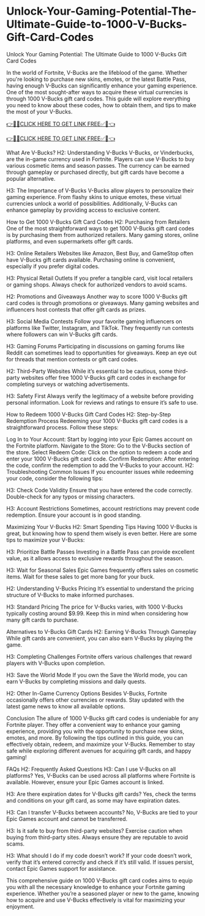 # Unlock-Your-Gaming-Potential-The-Ultimate-Guide-to-1000-V-Bucks-Gift-Card-Codes
Unlock Your Gaming Potential: The Ultimate Guide to 1000 V-Bucks Gift Card Codes

In the world of Fortnite, V-Bucks are the lifeblood of the game. Whether you're looking to purchase new skins, emotes, or the latest Battle Pass, having enough V-Bucks can significantly enhance your gaming experience. One of the most sought-after ways to acquire these virtual currencies is through 1000 V-Bucks gift card codes. This guide will explore everything you need to know about these codes, how to obtain them, and tips to make the most of your V-Bucks.

[👉🎁✅CLICK HERE TO GET LINK FREE✅🎁👈](https://freesingup.online/allgiftcards/)

[👉🎁✅CLICK HERE TO GET LINK FREE✅🎁👈](https://freesingup.online/allgiftcards/)

What Are V-Bucks?
H2: Understanding V-Bucks
V-Bucks, or Vinderbucks, are the in-game currency used in Fortnite. Players can use V-Bucks to buy various cosmetic items and season passes. The currency can be earned through gameplay or purchased directly, but gift cards have become a popular alternative.

H3: The Importance of V-Bucks
V-Bucks allow players to personalize their gaming experience. From flashy skins to unique emotes, these virtual currencies unlock a world of possibilities. Additionally, V-Bucks can enhance gameplay by providing access to exclusive content.

How to Get 1000 V-Bucks Gift Card Codes
H2: Purchasing from Retailers
One of the most straightforward ways to get 1000 V-Bucks gift card codes is by purchasing them from authorized retailers. Many gaming stores, online platforms, and even supermarkets offer gift cards.

H3: Online Retailers
Websites like Amazon, Best Buy, and GameStop often have V-Bucks gift cards available. Purchasing online is convenient, especially if you prefer digital codes.

H3: Physical Retail Outlets
If you prefer a tangible card, visit local retailers or gaming shops. Always check for authorized vendors to avoid scams.

H2: Promotions and Giveaways
Another way to score 1000 V-Bucks gift card codes is through promotions or giveaways. Many gaming websites and influencers host contests that offer gift cards as prizes.

H3: Social Media Contests
Follow your favorite gaming influencers on platforms like Twitter, Instagram, and TikTok. They frequently run contests where followers can win V-Bucks gift cards.

H3: Gaming Forums
Participating in discussions on gaming forums like Reddit can sometimes lead to opportunities for giveaways. Keep an eye out for threads that mention contests or gift card codes.

H2: Third-Party Websites
While it’s essential to be cautious, some third-party websites offer free 1000 V-Bucks gift card codes in exchange for completing surveys or watching advertisements.

H3: Safety First
Always verify the legitimacy of a website before providing personal information. Look for reviews and ratings to ensure it’s safe to use.

How to Redeem 1000 V-Bucks Gift Card Codes
H2: Step-by-Step Redemption Process
Redeeming your 1000 V-Bucks gift card codes is a straightforward process. Follow these steps:

Log In to Your Account: Start by logging into your Epic Games account on the Fortnite platform.
Navigate to the Store: Go to the V-Bucks section of the store.
Select Redeem Code: Click on the option to redeem a code and enter your 1000 V-Bucks gift card code.
Confirm Redemption: After entering the code, confirm the redemption to add the V-Bucks to your account.
H2: Troubleshooting Common Issues
If you encounter issues while redeeming your code, consider the following tips:

H3: Check Code Validity
Ensure that you have entered the code correctly. Double-check for any typos or missing characters.

H3: Account Restrictions
Sometimes, account restrictions may prevent code redemption. Ensure your account is in good standing.

Maximizing Your V-Bucks
H2: Smart Spending Tips
Having 1000 V-Bucks is great, but knowing how to spend them wisely is even better. Here are some tips to maximize your V-Bucks:

H3: Prioritize Battle Passes
Investing in a Battle Pass can provide excellent value, as it allows access to exclusive rewards throughout the season.

H3: Wait for Seasonal Sales
Epic Games frequently offers sales on cosmetic items. Wait for these sales to get more bang for your buck.

H2: Understanding V-Bucks Pricing
It’s essential to understand the pricing structure of V-Bucks to make informed purchases.

H3: Standard Pricing
The price for V-Bucks varies, with 1000 V-Bucks typically costing around $9.99. Keep this in mind when considering how many gift cards to purchase.

Alternatives to V-Bucks Gift Cards
H2: Earning V-Bucks Through Gameplay
While gift cards are convenient, you can also earn V-Bucks by playing the game.

H3: Completing Challenges
Fortnite offers various challenges that reward players with V-Bucks upon completion.

H3: Save the World Mode
If you own the Save the World mode, you can earn V-Bucks by completing missions and daily quests.

H2: Other In-Game Currency Options
Besides V-Bucks, Fortnite occasionally offers other currencies or rewards. Stay updated with the latest game news to know all available options.

Conclusion
The allure of 1000 V-Bucks gift card codes is undeniable for any Fortnite player. They offer a convenient way to enhance your gaming experience, providing you with the opportunity to purchase new skins, emotes, and more. By following the tips outlined in this guide, you can effectively obtain, redeem, and maximize your V-Bucks. Remember to stay safe while exploring different avenues for acquiring gift cards, and happy gaming!

FAQs
H2: Frequently Asked Questions
H3: Can I use V-Bucks on all platforms?
Yes, V-Bucks can be used across all platforms where Fortnite is available. However, ensure your Epic Games account is linked.

H3: Are there expiration dates for V-Bucks gift cards?
Yes, check the terms and conditions on your gift card, as some may have expiration dates.

H3: Can I transfer V-Bucks between accounts?
No, V-Bucks are tied to your Epic Games account and cannot be transferred.

H3: Is it safe to buy from third-party websites?
Exercise caution when buying from third-party sites. Always ensure they are reputable to avoid scams.

H3: What should I do if my code doesn’t work?
If your code doesn’t work, verify that it’s entered correctly and check if it’s still valid. If issues persist, contact Epic Games support for assistance.

This comprehensive guide on 1000 V-Bucks gift card codes aims to equip you with all the necessary knowledge to enhance your Fortnite gaming experience. Whether you’re a seasoned player or new to the game, knowing how to acquire and use V-Bucks effectively is vital for maximizing your enjoyment.
